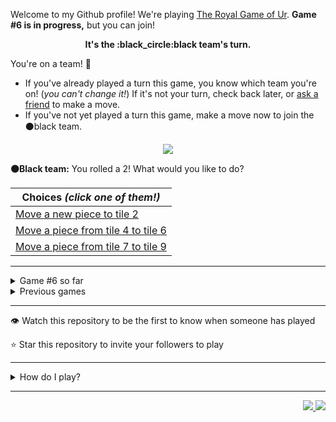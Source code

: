 Welcome to my Github profile!
We're playing
[The Royal Game of Ur](https://en.wikipedia.org/wiki/Royal_Game_of_Ur).
**Game #6 is in progress,** but you can join!

<p align="center">
  <b>It's the
  :black_circle:black
  team's turn.</b>
</p>

You're on a team! :wave:

* If you've already played a turn this game, you know which team you're on!
(_you can't change it!_)
If it's not your turn, check back later, or
[ask a
friend](https://twitter.com/share?text=I'm+playing+The+Royal+Game+of+Ur+on+a+GitHub+profile.+Take+your+turn+at+https://github.com/rossjrw/rossjrw+%23RoyalGameOfUr+%23github)
to make a move.
* If you've not yet played a turn this game, make a move now to join the
:black_circle:black
team.

<p align="center"><img src="https://raw.githubusercontent.com/rossjrw/rossjrw/play/games/current/board.1020.svg"></p>

  **:black_circle:Black team:**
  You rolled a 2!
What would you like to do?

| Choices *(click one of them!)* |
| --- |
  | [Move a new piece to tile 2    ](https://github.com/rossjrw/rossjrw/issues/new?title=ur-move-2%400-0&amp;body=Press+Submit%21+You+don%27t+need+to+edit+this+text+or+do+anything+else.%0D%0A%0D%0ABe+aware+that+your+move+can+take+a+minute+or+two+to+process.) |
  | [Move a piece from tile 4 to tile 6    ](https://github.com/rossjrw/rossjrw/issues/new?title=ur-move-2%404-0&amp;body=Press+Submit%21+You+don%27t+need+to+edit+this+text+or+do+anything+else.%0D%0A%0D%0ABe+aware+that+your+move+can+take+a+minute+or+two+to+process.) |
  | [Move a piece from tile 7 to tile 9    ](https://github.com/rossjrw/rossjrw/issues/new?title=ur-move-2%407-0&amp;body=Press+Submit%21+You+don%27t+need+to+edit+this+text+or+do+anything+else.%0D%0A%0D%0ABe+aware+that+your+move+can+take+a+minute+or+two+to+process.) |

-----

<details><summary>Game #6 so far</summary>

## Who's on each team?

<table>
    <thead>
      <tr><th colspan=2>Players in this game</th></tr>
    </thead>
    <tbody>
      <tr>
        <td align="right"><b>Black team</b> :black_circle:</td>
        <td>:white_circle: <b> White team</b></td>
      </tr>
      <tr align="center">
        <td><b><a href="https://github.com/shpatrickguo">@shpatrickguo</a></b> (27)<br><b><a href="https://github.com/antjacquemin">@antjacquemin</a></b> (18)<br><b><a href="https://github.com/Byron-Inc">@Byron-Inc</a></b> (5)<br><b><a href="https://github.com/realicraft">@realicraft</a></b> (3)<br><b><a href="https://github.com/Tr1angular">@Tr1angular</a></b> (3)<br><b><a href="https://github.com/HAUDRAUFHAUN">@HAUDRAUFHAUN</a></b> (2)<br><b><a href="https://github.com/mthsmb">@mthsmb</a></b> (2)<br><b><a href="https://github.com/Gitleptune">@Gitleptune</a></b> (1)<br><b><a href="https://github.com/marvelman3284">@marvelman3284</a></b> (1)<br><b><a href="https://github.com/Tresquel">@Tresquel</a></b> (1)<br><b><a href="https://github.com/svigstol">@svigstol</a></b> (1)<br><b><a href="https://github.com/NotAJumbleOfNumbers">@NotAJumbleOfNumbers</a></b> (1)<br><b><a href="https://github.com/BaptisteMartinet">@BaptisteMartinet</a></b> (1)<br><b><a href="https://github.com/tassiaaccioly">@tassiaaccioly</a></b> (1)<br><b><a href="https://github.com/SiderealArt">@SiderealArt</a></b> (1)<br><b><a href="https://github.com/Goldy98">@Goldy98</a></b> (1)<br><b><a href="https://github.com/Hans5958">@Hans5958</a></b> (1)<br><b><a href="https://github.com/cheraphp">@cheraphp</a></b> (1)<br><b><a href="https://github.com/AnshumanMahato">@AnshumanMahato</a></b> (1)<br><b><a href="https://github.com/kerolloz">@kerolloz</a></b> (1)</td>
        <td><b><a href="https://github.com/1ethanhansen">@1ethanhansen</a></b> (27)<br><b><a href="https://github.com/crxssed7">@crxssed7</a></b> (24)<br><b><a href="https://github.com/WeslleyNasRocha">@WeslleyNasRocha</a></b> (5)<br><b><a href="https://github.com/tb148">@tb148</a></b> (4)<br><b><a href="https://github.com/mishmanners">@mishmanners</a></b> (3)<br><b><a href="https://github.com/MatthewOliverCode">@MatthewOliverCode</a></b> (2)<br><b><a href="https://github.com/BrentonHershner">@BrentonHershner</a></b> (1)<br><b><a href="https://github.com/wesmuehlhausen">@wesmuehlhausen</a></b> (1)<br><b><a href="https://github.com/dhyeythumar">@dhyeythumar</a></b> (1)<br><b><a href="https://github.com/ming-tsai">@ming-tsai</a></b> (1)<br><b><a href="https://github.com/nclsbayona">@nclsbayona</a></b> (1)<br><b><a href="https://github.com/the-rebooted-coder">@the-rebooted-coder</a></b> (1)<br><b><a href="https://github.com/PolandBOX">@PolandBOX</a></b> (1)<br><b><a href="https://github.com/shaunakg">@shaunakg</a></b> (1)</td>
      </tr>
    </tbody>
  </table>

## What's happened so far?

| Time | Turn | Event | Issue | Board |
| :---: | :---: | :--- | :---: | :---: |
  | 10th May 2021 11:08 | **0** | :black_circle: **[@HAUDRAUFHAUN](https://github.com/HAUDRAUFHAUN)** started a new game | [#865](https://github.com/rossjrw/rossjrw/issues/865) | [link](https://raw.githubusercontent.com/rossjrw/rossjrw/af5ebe8f8045f3f392be05326d1aa1fe815b98a4/games/current/board.865.svg) |
  | 10th May 2021 11:09 | **1** | :black_circle: **[@HAUDRAUFHAUN](https://github.com/HAUDRAUFHAUN)** moved a black piece onto the board to position 1    | [#866](https://github.com/rossjrw/rossjrw/issues/866) | [link](https://raw.githubusercontent.com/rossjrw/rossjrw/9e19f01d588dffa9badf17211e5f1b441f21d4ca/games/current/board.866.svg) |
  | 10th May 2021 12:02 | **2** | :white_circle: **[@crxssed7](https://github.com/crxssed7)** moved a white piece onto the board to position 2    | [#867](https://github.com/rossjrw/rossjrw/issues/867) | [link](https://raw.githubusercontent.com/rossjrw/rossjrw/0bc41b4e5c9c5b906d3b8a215176f6cd8e20758f/games/current/board.867.svg) |
  | 10th May 2021 13:44 | **3** | :black_circle: **[@Gitleptune](https://github.com/Gitleptune)** moved a black piece from position 1 to position 2    | [#868](https://github.com/rossjrw/rossjrw/issues/868) | [link](https://raw.githubusercontent.com/rossjrw/rossjrw/1854cfb50013fb86617c5067d6ef54a5d999f693/games/current/board.868.svg) |
  | 10th May 2021 18:54 | **4** | :white_circle: **[@WeslleyNasRocha](https://github.com/WeslleyNasRocha)** moved a white piece onto the board to position 1    | [#869](https://github.com/rossjrw/rossjrw/issues/869) | [link](https://raw.githubusercontent.com/rossjrw/rossjrw/e82b7e165293737099b1b3e5337741f0c7b0e5e7/games/current/board.869.svg) |
  | 11th May 2021 21:05 | **5** | :black_circle: **[@shpatrickguo](https://github.com/shpatrickguo)** moved a black piece onto the board to position 1    | [#870](https://github.com/rossjrw/rossjrw/issues/870) | [link](https://raw.githubusercontent.com/rossjrw/rossjrw/d7478920029d077d73da3b9028e99fe570f1ab02/games/current/board.870.svg) |
  | 12th May 2021 13:58 | **6** | :white_circle: **[@WeslleyNasRocha](https://github.com/WeslleyNasRocha)** moved a white piece from position 1 to position 4  — claimed a rosette :rosette:  | [#871](https://github.com/rossjrw/rossjrw/issues/871) | [link](https://raw.githubusercontent.com/rossjrw/rossjrw/46779ec61b455ddb1e48757b52e9915a2a69d71a/games/current/board.871.svg) |
  | 12th May 2021 14:13 | **7** | :white_circle: **[@WeslleyNasRocha](https://github.com/WeslleyNasRocha)** moved a white piece from position 4 to position 7    | [#872](https://github.com/rossjrw/rossjrw/issues/872) | [link](https://raw.githubusercontent.com/rossjrw/rossjrw/f051682b95ac644ece14e3594a36119d2ac1d163/games/current/board.872.svg) |
  | 13th May 2021 03:49 | **8** | :black_circle: **[@shpatrickguo](https://github.com/shpatrickguo)** moved a black piece from position 2 to position 4  — claimed a rosette :rosette:  | [#873](https://github.com/rossjrw/rossjrw/issues/873) | [link](https://raw.githubusercontent.com/rossjrw/rossjrw/b390a69000e5d07da324802720c4e3507365a9e7/games/current/board.873.svg) |
  | 14th May 2021 18:16 | **9** | :black_circle: **[@marvelman3284](https://github.com/marvelman3284)** moved a black piece from position 4 to position 6    | [#874](https://github.com/rossjrw/rossjrw/issues/874) | [link](https://raw.githubusercontent.com/rossjrw/rossjrw/c6ffed018942898c744518cb4f04ee85028f452a/games/current/board.874.svg) |
  | 14th May 2021 20:02 | **10** | :white_circle: **[@1ethanhansen](https://github.com/1ethanhansen)** moved a white piece from position 2 to position 4  — claimed a rosette :rosette:  | [#875](https://github.com/rossjrw/rossjrw/issues/875) | [link](https://raw.githubusercontent.com/rossjrw/rossjrw/9767b263729e542a56b5eaa2e2fba1f7d4682137/games/current/board.875.svg) |
  | 14th May 2021 20:03 | **11** | :white_circle: **[@1ethanhansen](https://github.com/1ethanhansen)** moved a white piece from position 7 to position 8  — claimed a rosette :rosette:  | [#876](https://github.com/rossjrw/rossjrw/issues/876) | [link](https://raw.githubusercontent.com/rossjrw/rossjrw/301b98c606bca2accfe343f052633a97f523da10/games/current/board.876.svg) |
  | 14th May 2021 20:14 | **12** | :white_circle: **[@WeslleyNasRocha](https://github.com/WeslleyNasRocha)** moved a white piece onto the board to position 1    | [#877](https://github.com/rossjrw/rossjrw/issues/877) | [link](https://raw.githubusercontent.com/rossjrw/rossjrw/8e36c9b258efca0bcb336f4ad85c5be88549af1f/games/current/board.877.svg) |
  | 15th May 2021 05:35 | **13** | :black_circle: **[@shpatrickguo](https://github.com/shpatrickguo)** moved a black piece onto the board to position 2    | [#878](https://github.com/rossjrw/rossjrw/issues/878) | [link](https://raw.githubusercontent.com/rossjrw/rossjrw/049abadd2afc365313ba42093de5e3ade6fc349d/games/current/board.878.svg) |
  | 15th May 2021 09:30 | **14** | :white_circle: **[@tb148](https://github.com/tb148)** moved a white piece from position 4 to position 6 — captured a black piece :crossed_swords:   | [#879](https://github.com/rossjrw/rossjrw/issues/879) | [link](https://raw.githubusercontent.com/rossjrw/rossjrw/7e076ff555c5bc7c001d6f225a5c9520bdf25678/games/current/board.879.svg) |
  | 16th May 2021 15:20 | **15** | :black_circle: **[@Tresquel](https://github.com/Tresquel)** moved a black piece from position 2 to position 4  — claimed a rosette :rosette:  | [#880](https://github.com/rossjrw/rossjrw/issues/880) | [link](https://raw.githubusercontent.com/rossjrw/rossjrw/ecfa1f2850e40fa4be3b29208da7d03cfb92ed01/games/current/board.880.svg) |
  | 16th May 2021 23:41 | **16** | :black_circle: **[@shpatrickguo](https://github.com/shpatrickguo)** moved a black piece onto the board to position 3    | [#881](https://github.com/rossjrw/rossjrw/issues/881) | [link](https://raw.githubusercontent.com/rossjrw/rossjrw/51294e20282c8d208dc06deee97dae20f48e0b72/games/current/board.881.svg) |
  | 17th May 2021 10:00 | **17** | :white_circle: **[@crxssed7](https://github.com/crxssed7)** moved a white piece from position 8 to position 10    | [#882](https://github.com/rossjrw/rossjrw/issues/882) | [link](https://raw.githubusercontent.com/rossjrw/rossjrw/b19e2f2dc1862322e7a5574286a6224b5eebd9ad/games/current/board.882.svg) |
  | 17th May 2021 22:29 | **18** | :black_circle: **[@shpatrickguo](https://github.com/shpatrickguo)** moved a black piece from position 3 to position 6 — captured a white piece :crossed_swords:   | [#883](https://github.com/rossjrw/rossjrw/issues/883) | [link](https://raw.githubusercontent.com/rossjrw/rossjrw/37095e10106e018c668eb48a28c59d02b9410e7c/games/current/board.883.svg) |
  | 18th May 2021 08:52 | **19** | :white_circle: **[@crxssed7](https://github.com/crxssed7)** moved a white piece from position 10 to position 12    | [#884](https://github.com/rossjrw/rossjrw/issues/884) | [link](https://raw.githubusercontent.com/rossjrw/rossjrw/e07e23f84cc87836480e04abe1122cb9823c761e/games/current/board.884.svg) |
  | 18th May 2021 13:45 | **20** | :black_circle: **[@svigstol](https://github.com/svigstol)** moved a black piece onto the board to position 3    | [#885](https://github.com/rossjrw/rossjrw/issues/885) | [link](https://raw.githubusercontent.com/rossjrw/rossjrw/dbd9f2a777e39b28f00931d9180966e7f6a80e11/games/current/board.885.svg) |
  | 18th May 2021 14:21 | **21** | :white_circle: **[@WeslleyNasRocha](https://github.com/WeslleyNasRocha)** moved a white piece from position 12 to position 13    | [#886](https://github.com/rossjrw/rossjrw/issues/886) |  |
  | 18th May 2021 17:45 | **22** | :black_circle: **[@shpatrickguo](https://github.com/shpatrickguo)** moved a black piece from position 6 to position 7    | [#887](https://github.com/rossjrw/rossjrw/issues/887) | [link](https://raw.githubusercontent.com/rossjrw/rossjrw/8ff8b726631c112e0065732d18755dd2b4b9805a/games/current/board.887.svg) |
  | 18th May 2021 17:45 | **23** | :white_circle:  The white team rolled a 0 and their turn was automatically passed | [#887](https://github.com/rossjrw/rossjrw/issues/887) | [link](https://raw.githubusercontent.com/rossjrw/rossjrw/96ea7efba749bad0e437dbc0d3eb2e29108d9d14/games/current/board.887.svg) |
  | 20th May 2021 23:24 | **24** | :black_circle: **[@shpatrickguo](https://github.com/shpatrickguo)** moved a black piece from position 7 to position 9    | [#888](https://github.com/rossjrw/rossjrw/issues/888) | [link](https://raw.githubusercontent.com/rossjrw/rossjrw/3d5493c3b08d7eaceb53785d5ef67283c6e138bc/games/current/board.888.svg) |
  | 24th May 2021 14:48 | **25** | :white_circle: **[@crxssed7](https://github.com/crxssed7)** ascended a white piece from position 13 :rocket:    | [#889](https://github.com/rossjrw/rossjrw/issues/889) | [link](https://raw.githubusercontent.com/rossjrw/rossjrw/af52cb4610edaefd3b5d2354847306cd887e1ef5/games/current/board.889.svg) |
  | 24th May 2021 17:54 | **26** | :black_circle: **[@shpatrickguo](https://github.com/shpatrickguo)** moved a black piece from position 9 to position 10    | [#890](https://github.com/rossjrw/rossjrw/issues/890) | [link](https://raw.githubusercontent.com/rossjrw/rossjrw/7522652d9251c07b89ea8dcda31d3c3f4a22db0d/games/current/board.890.svg) |
  | 25th May 2021 09:47 | **27** | :white_circle: **[@crxssed7](https://github.com/crxssed7)** moved a white piece from position 1 to position 4  — claimed a rosette :rosette:  | [#891](https://github.com/rossjrw/rossjrw/issues/891) |  |
  | 26th May 2021 07:39 | **28** | :white_circle: **[@mishmanners](https://github.com/mishmanners)** moved a white piece from position 4 to position 6    | [#892](https://github.com/rossjrw/rossjrw/issues/892) | [link](https://raw.githubusercontent.com/rossjrw/rossjrw/8ad2b95965e7b7999317bd91e82f6a501fee6f9f/games/current/board.892.svg) |
  | 26th May 2021 07:39 | **29** | :black_circle:  The black team rolled a 0 and their turn was automatically passed | [#892](https://github.com/rossjrw/rossjrw/issues/892) | [link](https://raw.githubusercontent.com/rossjrw/rossjrw/c566f63d31f6a989192ba77890f2f69b6d3a29a3/games/current/board.892.svg) |
  | 26th May 2021 08:21 | **30** | :white_circle: **[@crxssed7](https://github.com/crxssed7)** moved a white piece from position 6 to position 8  — claimed a rosette :rosette:  | [#893](https://github.com/rossjrw/rossjrw/issues/893) | [link](https://raw.githubusercontent.com/rossjrw/rossjrw/1b8ccd8bdd259c9a613332adf416c57fc8f0cc5e/games/current/board.893.svg) |
  | 26th May 2021 18:28 | **31** | :white_circle: **[@crxssed7](https://github.com/crxssed7)** moved a white piece from position 8 to position 10 — captured a black piece :crossed_swords:   | [#894](https://github.com/rossjrw/rossjrw/issues/894) | [link](https://raw.githubusercontent.com/rossjrw/rossjrw/7e59fd8ecd2eafad087a079cb639240e8db071e7/games/current/board.894.svg) |
  | 27th May 2021 17:56 | **32** | :black_circle: **[@shpatrickguo](https://github.com/shpatrickguo)** moved a black piece from position 4 to position 7    | [#895](https://github.com/rossjrw/rossjrw/issues/895) |  |
  | 28th May 2021 09:11 | **33** | :white_circle: **[@crxssed7](https://github.com/crxssed7)** moved a white piece from position 10 to position 11    | [#896](https://github.com/rossjrw/rossjrw/issues/896) | [link](https://raw.githubusercontent.com/rossjrw/rossjrw/72a7ae176b30d6043ed63a5eec62549e37ff88b2/games/current/board.896.svg) |
  | 28th May 2021 09:11 | **34** | :black_circle:  The black team rolled a 0 and their turn was automatically passed | [#896](https://github.com/rossjrw/rossjrw/issues/896) |  |
  | 29th May 2021 02:48 | **35** | :white_circle: **[@tb148](https://github.com/tb148)** moved a white piece from position 11 to position 14  — claimed a rosette :rosette:  | [#897](https://github.com/rossjrw/rossjrw/issues/897) | [link](https://raw.githubusercontent.com/rossjrw/rossjrw/a2c4e325b4b643483f852c77864ee12cb8634e6c/games/current/board.897.svg) |
  | 29th May 2021 02:48 | **36** | :white_circle:  The white team rolled a 0 and their turn was automatically passed | [#897](https://github.com/rossjrw/rossjrw/issues/897) | [link](https://raw.githubusercontent.com/rossjrw/rossjrw/2847c177e06b463570333c48c149ab3ed5219040/games/current/board.897.svg) |
  | 29th May 2021 05:01 | **37** | :black_circle: **[@shpatrickguo](https://github.com/shpatrickguo)** moved a black piece from position 7 to position 9    | [#898](https://github.com/rossjrw/rossjrw/issues/898) | [link](https://raw.githubusercontent.com/rossjrw/rossjrw/5143b5233784bb6f66718576a0543dba1d9a5140/games/current/board.898.svg) |
  | 29th May 2021 11:13 | **38** | :white_circle: **[@tb148](https://github.com/tb148)** moved a white piece onto the board to position 2    | [#899](https://github.com/rossjrw/rossjrw/issues/899) | [link](https://raw.githubusercontent.com/rossjrw/rossjrw/9fdbcdbba4ed5804d43dd699cd638c29fa8825ed/games/current/board.899.svg) |
  | 29th May 2021 16:07 | **39** | :black_circle: **[@NotAJumbleOfNumbers](https://github.com/NotAJumbleOfNumbers)** moved a black piece from position 9 to position 12    | [#900](https://github.com/rossjrw/rossjrw/issues/900) | [link](https://raw.githubusercontent.com/rossjrw/rossjrw/e2ffc2d603b600dfcd82ddbd101a654e248d3c6e/games/current/board.900.svg) |
  | 29th May 2021 17:06 | **40** | :white_circle: **[@BrentonHershner](https://github.com/BrentonHershner)** moved a white piece onto the board to position 3    | [#901](https://github.com/rossjrw/rossjrw/issues/901) | [link](https://raw.githubusercontent.com/rossjrw/rossjrw/cdf64d1c35002bdcd95bed5b4a000ac3d7aa1975/games/current/board.901.svg) |
  | 29th May 2021 18:02 | **41** | :black_circle: **[@realicraft](https://github.com/realicraft)** moved a black piece onto the board to position 4  — claimed a rosette :rosette:  | [#902](https://github.com/rossjrw/rossjrw/issues/902) | [link](https://raw.githubusercontent.com/rossjrw/rossjrw/11ac5c15313acbcb2fdeb06291276215c74481c6/games/current/board.902.svg) |
  | 29th May 2021 18:06 | **42** | :black_circle: **[@realicraft](https://github.com/realicraft)** moved a black piece from position 12 to position 14  — claimed a rosette :rosette:  | [#903](https://github.com/rossjrw/rossjrw/issues/903) | [link](https://raw.githubusercontent.com/rossjrw/rossjrw/fd0bd2ddaf4211f39a1998264033fd98ae5d629b/games/current/board.903.svg) |
  | 29th May 2021 18:07 | **43** | :black_circle: **[@realicraft](https://github.com/realicraft)** moved a black piece onto the board to position 2    | [#904](https://github.com/rossjrw/rossjrw/issues/904) |  |
  | 30th May 2021 13:09 | **44** | :white_circle: **[@tb148](https://github.com/tb148)** moved a white piece onto the board to position 4  — claimed a rosette :rosette:  | [#905](https://github.com/rossjrw/rossjrw/issues/905) | [link](https://raw.githubusercontent.com/rossjrw/rossjrw/55f6a3a6fc2e18ec674fbf51dda6859e83f4dc09/games/current/board.905.svg) |
  | 30th May 2021 13:09 | **45** | :white_circle:  The white team rolled a 0 and their turn was automatically passed | [#905](https://github.com/rossjrw/rossjrw/issues/905) | [link](https://raw.githubusercontent.com/rossjrw/rossjrw/e20e2cf541eb075fffb4f4dc8d28e4a4243dd000/games/current/board.905.svg) |
  | 30th May 2021 20:21 | **46** | :black_circle: **[@shpatrickguo](https://github.com/shpatrickguo)** moved a black piece from position 3 to position 5    | [#906](https://github.com/rossjrw/rossjrw/issues/906) | [link](https://raw.githubusercontent.com/rossjrw/rossjrw/2db7260e6c39d0a9923a1b9919ee7e43a506cfd7/games/current/board.906.svg) |
  | 1st Jun 2021 01:10 | **47** | :white_circle: **[@wesmuehlhausen](https://github.com/wesmuehlhausen)** moved a white piece from position 2 to position 5 — captured a black piece :crossed_swords:   | [#907](https://github.com/rossjrw/rossjrw/issues/907) |  |
  | 1st Jun 2021 17:47 | **48** | :black_circle: **[@shpatrickguo](https://github.com/shpatrickguo)** moved a black piece from position 2 to position 5 — captured a white piece :crossed_swords:   | [#908](https://github.com/rossjrw/rossjrw/issues/908) | [link](https://raw.githubusercontent.com/rossjrw/rossjrw/bb64e579013b19efb82cba77d26cbec36ce5ca7d/games/current/board.908.svg) |
  | 1st Jun 2021 17:47 | **49** | :white_circle:  The white team rolled a 0 and their turn was automatically passed | [#908](https://github.com/rossjrw/rossjrw/issues/908) | [link](https://raw.githubusercontent.com/rossjrw/rossjrw/806235c39dd1ea4e01560819e7f9b15d5285213c/games/current/board.908.svg) |
  | 2nd Jun 2021 14:49 | **50** | :black_circle: **[@BaptisteMartinet](https://github.com/BaptisteMartinet)** moved a black piece from position 5 to position 7    | [#909](https://github.com/rossjrw/rossjrw/issues/909) | [link](https://raw.githubusercontent.com/rossjrw/rossjrw/6a038db14d617b7246e1d8a20a5a3a4572335a0d/games/current/board.909.svg) |
  | 2nd Jun 2021 15:11 | **51** | :white_circle: **[@crxssed7](https://github.com/crxssed7)** moved a white piece from position 4 to position 7 — captured a black piece :crossed_swords:   | [#910](https://github.com/rossjrw/rossjrw/issues/910) | [link](https://raw.githubusercontent.com/rossjrw/rossjrw/15d810dd046d20a74a7089d9227e37485a75eed7/games/current/board.910.svg) |
  | 3rd Jun 2021 02:11 | **52** | :black_circle: **[@shpatrickguo](https://github.com/shpatrickguo)** moved a black piece from position 4 to position 5    | [#911](https://github.com/rossjrw/rossjrw/issues/911) | [link](https://raw.githubusercontent.com/rossjrw/rossjrw/f72c4f9c8f7187924d70191557c8ac374b9bea98/games/current/board.911.svg) |
  | 3rd Jun 2021 04:32 | **53** | :white_circle: **[@mishmanners](https://github.com/mishmanners)** moved a white piece from position 3 to position 5 — captured a black piece :crossed_swords:   | [#912](https://github.com/rossjrw/rossjrw/issues/912) | [link](https://raw.githubusercontent.com/rossjrw/rossjrw/de35755d72391bb07898790b49a1aed543ee11ed/games/current/board.912.svg) |
  | 3rd Jun 2021 05:07 | **54** | :black_circle: **[@tassiaaccioly](https://github.com/tassiaaccioly)** ascended a black piece from position 14 :rocket:    | [#913](https://github.com/rossjrw/rossjrw/issues/913) |  |
  | 4th Jun 2021 05:49 | **55** | :white_circle: **[@mishmanners](https://github.com/mishmanners)** moved a white piece from position 5 to position 8  — claimed a rosette :rosette:  | [#915](https://github.com/rossjrw/rossjrw/issues/915) | [link](https://raw.githubusercontent.com/rossjrw/rossjrw/31a03552b1a15a0d6ed855447b075185bf5f86a3/games/current/board.915.svg) |
  | 4th Jun 2021 05:49 | **56** | :white_circle:  The white team rolled a 0 and their turn was automatically passed | [#915](https://github.com/rossjrw/rossjrw/issues/915) | [link](https://raw.githubusercontent.com/rossjrw/rossjrw/8a6dfd9c078864ee764c5745073944764383869a/games/current/board.915.svg) |
  | 5th Jun 2021 17:30 | **57** | :black_circle: **[@shpatrickguo](https://github.com/shpatrickguo)** moved a black piece onto the board to position 2    | [#917](https://github.com/rossjrw/rossjrw/issues/917) | [link](https://raw.githubusercontent.com/rossjrw/rossjrw/0901e66b64c25fa65eb0903a487da9ddce875ecd/games/current/board.917.svg) |
  | 6th Jun 2021 07:19 | **58** | :white_circle: **[@dhyeythumar](https://github.com/dhyeythumar)** moved a white piece from position 7 to position 10    | [#918](https://github.com/rossjrw/rossjrw/issues/918) | [link](https://raw.githubusercontent.com/rossjrw/rossjrw/117f0bc1fcd6d0215d3a6440f2b4809f0d166827/games/current/board.918.svg) |
  | 6th Jun 2021 16:32 | **59** | :black_circle: **[@shpatrickguo](https://github.com/shpatrickguo)** moved a black piece from position 1 to position 4  — claimed a rosette :rosette:  | [#919](https://github.com/rossjrw/rossjrw/issues/919) | [link](https://raw.githubusercontent.com/rossjrw/rossjrw/0a8e73b330b21d7773ddb6dc9424b19bfb7d9144/games/current/board.919.svg) |
  | 7th Jun 2021 06:01 | **60** | :black_circle: **[@shpatrickguo](https://github.com/shpatrickguo)** moved a black piece from position 4 to position 5    | [#920](https://github.com/rossjrw/rossjrw/issues/920) | [link](https://raw.githubusercontent.com/rossjrw/rossjrw/3fc4df35881af67abb73396e8deeb439cca6c7ca/games/current/board.920.svg) |
  | 7th Jun 2021 08:21 | **61** | :white_circle: **[@crxssed7](https://github.com/crxssed7)** ascended a white piece from position 14 :rocket:    | [#921](https://github.com/rossjrw/rossjrw/issues/921) |  |
  | 8th Jun 2021 05:13 | **62** | :black_circle: **[@shpatrickguo](https://github.com/shpatrickguo)** moved a black piece from position 5 to position 6    | [#922](https://github.com/rossjrw/rossjrw/issues/922) | [link](https://raw.githubusercontent.com/rossjrw/rossjrw/2f1c0617d8c9d943795b5f836ede68bbfbb6496f/games/current/board.922.svg) |
  | 8th Jun 2021 05:13 | **63** | :white_circle:  The white team rolled a 0 and their turn was automatically passed | [#922](https://github.com/rossjrw/rossjrw/issues/922) | [link](https://raw.githubusercontent.com/rossjrw/rossjrw/f2a72def2b7ad16180add29f8c707daa419f017f/games/current/board.922.svg) |
  | 8th Jun 2021 16:43 | **64** | :black_circle: **[@shpatrickguo](https://github.com/shpatrickguo)** moved a black piece from position 6 to position 7    | [#923](https://github.com/rossjrw/rossjrw/issues/923) | [link](https://raw.githubusercontent.com/rossjrw/rossjrw/5abac47529f6c904f8c4313630e59575cb0cd6c2/games/current/board.923.svg) |
  | 8th Jun 2021 20:54 | **65** | :white_circle: **[@1ethanhansen](https://github.com/1ethanhansen)** moved a white piece from position 10 to position 13    | [#924](https://github.com/rossjrw/rossjrw/issues/924) | [link](https://raw.githubusercontent.com/rossjrw/rossjrw/19d54b27da967156156ffcce1da2089f7d051866/games/current/board.924.svg) |
  | 11th Jun 2021 03:50 | **66** | :black_circle: **[@Byron-Inc](https://github.com/Byron-Inc)** moved a black piece from position 2 to position 4  — claimed a rosette :rosette:  | [#925](https://github.com/rossjrw/rossjrw/issues/925) | [link](https://raw.githubusercontent.com/rossjrw/rossjrw/44ce87acbdfaeaae43c6d338772235ebbb93445c/games/current/board.925.svg) |
  | 11th Jun 2021 17:12 | **67** | :black_circle: **[@shpatrickguo](https://github.com/shpatrickguo)** moved a black piece onto the board to position 2    | [#926](https://github.com/rossjrw/rossjrw/issues/926) | [link](https://raw.githubusercontent.com/rossjrw/rossjrw/19cc318509b22774a5065aaf735ad4a94e4e4512/games/current/board.926.svg) |
  | 13th Jun 2021 13:21 | **68** | :white_circle: **[@ming-tsai](https://github.com/ming-tsai)** moved a white piece onto the board to position 3    | [#927](https://github.com/rossjrw/rossjrw/issues/927) | [link](https://raw.githubusercontent.com/rossjrw/rossjrw/c3e39287ebd5017b13891410591f1148a83942f2/games/current/board.927.svg) |
  | 13th Jun 2021 14:24 | **69** | :black_circle: **[@SiderealArt](https://github.com/SiderealArt)** moved a black piece from position 7 to position 9    | [#929](https://github.com/rossjrw/rossjrw/issues/929) | [link](https://raw.githubusercontent.com/rossjrw/rossjrw/14913b0750b63516996318122d1870eda0d51ec3/games/current/board.929.svg) |
  | 14th Jun 2021 08:11 | **70** | :white_circle: **[@crxssed7](https://github.com/crxssed7)** ascended a white piece from position 13 :rocket:    | [#930](https://github.com/rossjrw/rossjrw/issues/930) | [link](https://raw.githubusercontent.com/rossjrw/rossjrw/898a2c5ff279d4de905ffc41c9aed009f8ea71db/games/current/board.930.svg) |
  | 15th Jun 2021 00:42 | **71** | :black_circle: **[@Byron-Inc](https://github.com/Byron-Inc)** moved a black piece from position 9 to position 11    | [#931](https://github.com/rossjrw/rossjrw/issues/931) | [link](https://raw.githubusercontent.com/rossjrw/rossjrw/91def4d82e64f2a0db4f1ef3cbe93e0830267de2/games/current/board.931.svg) |
  | 15th Jun 2021 07:43 | **72** | :white_circle: **[@crxssed7](https://github.com/crxssed7)** moved a white piece from position 8 to position 10    | [#932](https://github.com/rossjrw/rossjrw/issues/932) | [link](https://raw.githubusercontent.com/rossjrw/rossjrw/46158ac110a45964432192440369a5f2b0ceb0a7/games/current/board.932.svg) |
  | 16th Jun 2021 05:17 | **73** | :black_circle: **[@shpatrickguo](https://github.com/shpatrickguo)** moved a black piece from position 11 to position 12    | [#933](https://github.com/rossjrw/rossjrw/issues/933) | [link](https://raw.githubusercontent.com/rossjrw/rossjrw/b7d5fef87ee477b46caaa27e78405066e904679c/games/current/board.933.svg) |
  | 16th Jun 2021 08:16 | **74** | :white_circle: **[@crxssed7](https://github.com/crxssed7)** moved a white piece from position 10 to position 12 — captured a black piece :crossed_swords:   | [#934](https://github.com/rossjrw/rossjrw/issues/934) | [link](https://raw.githubusercontent.com/rossjrw/rossjrw/125bf81bcded7a839b198880317135e92e2d9cd0/games/current/board.934.svg) |
  | 16th Jun 2021 10:52 | **75** | :black_circle: **[@Goldy98](https://github.com/Goldy98)** moved a black piece from position 4 to position 6    | [#935](https://github.com/rossjrw/rossjrw/issues/935) | [link](https://raw.githubusercontent.com/rossjrw/rossjrw/a39c068c7f00c12a8c36023a0ae296001f99ddb6/games/current/board.935.svg) |
  | 16th Jun 2021 11:00 | **76** | :white_circle: **[@crxssed7](https://github.com/crxssed7)** moved a white piece from position 3 to position 4  — claimed a rosette :rosette:  | [#936](https://github.com/rossjrw/rossjrw/issues/936) | [link](https://raw.githubusercontent.com/rossjrw/rossjrw/01a47ea7bb287fb5bfda5112fbca40014e036dcf/games/current/board.936.svg) |
  | 16th Jun 2021 11:01 | **77** | :white_circle: **[@crxssed7](https://github.com/crxssed7)** ascended a white piece from position 12 :rocket:    | [#937](https://github.com/rossjrw/rossjrw/issues/937) | [link](https://raw.githubusercontent.com/rossjrw/rossjrw/7240adb9b90e673a34a6d502558dbb198fe3c620/games/current/board.937.svg) |
  | 16th Jun 2021 16:12 | **78** | :black_circle: **[@shpatrickguo](https://github.com/shpatrickguo)** moved a black piece from position 6 to position 8  — claimed a rosette :rosette:  | [#938](https://github.com/rossjrw/rossjrw/issues/938) | [link](https://raw.githubusercontent.com/rossjrw/rossjrw/8b76bc9da867bd34e84b7bf6e85970a6bad9e6ba/games/current/board.938.svg) |
  | 17th Jun 2021 06:13 | **79** | :black_circle: **[@shpatrickguo](https://github.com/shpatrickguo)** moved a black piece from position 8 to position 11    | [#939](https://github.com/rossjrw/rossjrw/issues/939) | [link](https://raw.githubusercontent.com/rossjrw/rossjrw/c76eaa67b9b898c9bc04a7edcf330093eebdcedd/games/current/board.939.svg) |
  | 17th Jun 2021 07:49 | **80** | :white_circle: **[@crxssed7](https://github.com/crxssed7)** moved a white piece onto the board to position 1    | [#940](https://github.com/rossjrw/rossjrw/issues/940) | [link](https://raw.githubusercontent.com/rossjrw/rossjrw/97eed961b6ab9aa7a7d76e2686bc7d8adc04ffe7/games/current/board.940.svg) |
  | 17th Jun 2021 13:04 | **81** | :black_circle: **[@Byron-Inc](https://github.com/Byron-Inc)** moved a black piece from position 2 to position 4  — claimed a rosette :rosette:  | [#941](https://github.com/rossjrw/rossjrw/issues/941) | [link](https://raw.githubusercontent.com/rossjrw/rossjrw/27557803eda5dfceaed767cbee6a309395c90441/games/current/board.941.svg) |
  | 19th Jun 2021 06:53 | **82** | :black_circle: **[@shpatrickguo](https://github.com/shpatrickguo)** moved a black piece from position 11 to position 13    | [#942](https://github.com/rossjrw/rossjrw/issues/942) | [link](https://raw.githubusercontent.com/rossjrw/rossjrw/32b5d8f1d430a170fdd1f6b2fffbf5ce5163c075/games/current/board.942.svg) |
  | 19th Jun 2021 13:59 | **83** | :white_circle: **[@crxssed7](https://github.com/crxssed7)** moved a white piece from position 1 to position 3    | [#943](https://github.com/rossjrw/rossjrw/issues/943) | [link](https://raw.githubusercontent.com/rossjrw/rossjrw/678ebeed4b5f1ad2521d08bd6aba0e5bbc94f873/games/current/board.943.svg) |
  | 19th Jun 2021 14:02 | **84** | :black_circle: **[@Tr1angular](https://github.com/Tr1angular)** moved a black piece from position 4 to position 6    | [#944](https://github.com/rossjrw/rossjrw/issues/944) | [link](https://raw.githubusercontent.com/rossjrw/rossjrw/f61689037856e383dcdaa1e3798441a3e4069374/games/current/board.944.svg) |
  | 19th Jun 2021 23:59 | **85** | :white_circle: **[@1ethanhansen](https://github.com/1ethanhansen)** moved a white piece from position 4 to position 6 — captured a black piece :crossed_swords:   | [#945](https://github.com/rossjrw/rossjrw/issues/945) | [link](https://raw.githubusercontent.com/rossjrw/rossjrw/3a2e1311113405d3e33ba22fb4b0682851564cca/games/current/board.945.svg) |
  | 20th Jun 2021 07:25 | **86** | :black_circle: **[@Hans5958](https://github.com/Hans5958)** ascended a black piece from position 13 :rocket:    | [#946](https://github.com/rossjrw/rossjrw/issues/946) | [link](https://raw.githubusercontent.com/rossjrw/rossjrw/f363b3e319c2abb577aeda697b4fb5f231766219/games/current/board.946.svg) |
  | 20th Jun 2021 21:47 | **87** | :white_circle: **[@nclsbayona](https://github.com/nclsbayona)** moved a white piece from position 6 to position 8  — claimed a rosette :rosette:  | [#947](https://github.com/rossjrw/rossjrw/issues/947) | [link](https://raw.githubusercontent.com/rossjrw/rossjrw/f553bbccb9f43f821056adb72f7e50abf20e773b/games/current/board.947.svg) |
  | 21st Jun 2021 10:14 | **88** | :white_circle: **[@crxssed7](https://github.com/crxssed7)** moved a white piece from position 3 to position 4  — claimed a rosette :rosette:  | [#948](https://github.com/rossjrw/rossjrw/issues/948) | [link](https://raw.githubusercontent.com/rossjrw/rossjrw/3172dc9657e432cc937233557a4ba60c7ab090c0/games/current/board.948.svg) |
  | 21st Jun 2021 10:15 | **89** | :white_circle: **[@crxssed7](https://github.com/crxssed7)** moved a white piece from position 8 to position 9    | [#949](https://github.com/rossjrw/rossjrw/issues/949) | [link](https://raw.githubusercontent.com/rossjrw/rossjrw/1859cbc9098d889f3313b63762a36a20950c18ec/games/current/board.949.svg) |
  | 22nd Jun 2021 00:47 | **90** | :black_circle: **[@Tr1angular](https://github.com/Tr1angular)** moved a black piece onto the board to position 3    | [#950](https://github.com/rossjrw/rossjrw/issues/950) | [link](https://raw.githubusercontent.com/rossjrw/rossjrw/863f08ec302696369107137f036c20d51425ac43/games/current/board.950.svg) |
  | 22nd Jun 2021 09:05 | **91** | :white_circle: **[@crxssed7](https://github.com/crxssed7)** moved a white piece from position 9 to position 11    | [#952](https://github.com/rossjrw/rossjrw/issues/952) | [link](https://raw.githubusercontent.com/rossjrw/rossjrw/4ac319dc83eb7d0ba444e622daf5d40d992198c3/games/current/board.952.svg) |
  | 23rd Jun 2021 16:01 | **92** | :black_circle: **[@cheraphp](https://github.com/cheraphp)** moved a black piece from position 3 to position 6    | [#953](https://github.com/rossjrw/rossjrw/issues/953) | [link](https://raw.githubusercontent.com/rossjrw/rossjrw/557698145bd58ed721de29007bb7738a2c5663c6/games/current/board.953.svg) |
  | 23rd Jun 2021 16:02 | **93** | :white_circle: **[@1ethanhansen](https://github.com/1ethanhansen)** moved a white piece from position 11 to position 14  — claimed a rosette :rosette:  | [#954](https://github.com/rossjrw/rossjrw/issues/954) |  |
  | 23rd Jun 2021 16:03 | **94** | :white_circle: **[@1ethanhansen](https://github.com/1ethanhansen)** moved a white piece from position 4 to position 6 — captured a black piece :crossed_swords:   | [#955](https://github.com/rossjrw/rossjrw/issues/955) | [link](https://raw.githubusercontent.com/rossjrw/rossjrw/34526f7cfb1f3ef7a3939cf4d8acfc417a8ab061/games/current/board.955.svg) |
  | 23rd Jun 2021 16:03 | **95** | :black_circle:  The black team rolled a 0 and their turn was automatically passed | [#955](https://github.com/rossjrw/rossjrw/issues/955) | [link](https://raw.githubusercontent.com/rossjrw/rossjrw/81beef70826be40b2a347500770d42931d05b570/games/current/board.955.svg) |
  | 23rd Jun 2021 16:05 | **96** | :white_circle: **[@1ethanhansen](https://github.com/1ethanhansen)** moved a white piece onto the board to position 1    | [#956](https://github.com/rossjrw/rossjrw/issues/956) |  |
  | 27th Jun 2021 02:59 | **97** | :black_circle: **[@shpatrickguo](https://github.com/shpatrickguo)** moved a black piece onto the board to position 1    | [#957](https://github.com/rossjrw/rossjrw/issues/957) | [link](https://raw.githubusercontent.com/rossjrw/rossjrw/82039f5a54f6b557e9dc8983985cbcb1c587968f/games/current/board.957.svg) |
  | 27th Jun 2021 02:59 | **98** | :white_circle:  The white team rolled a 0 and their turn was automatically passed | [#957](https://github.com/rossjrw/rossjrw/issues/957) | [link](https://raw.githubusercontent.com/rossjrw/rossjrw/05444fa74e95afa15bffd051676301fbf93bb466/games/current/board.957.svg) |
  | 27th Jun 2021 15:13 | **99** | :black_circle: **[@antjacquemin](https://github.com/antjacquemin)** moved a black piece onto the board to position 2    | [#958](https://github.com/rossjrw/rossjrw/issues/958) | [link](https://raw.githubusercontent.com/rossjrw/rossjrw/c63690146752ca3caed5988b6e3a059e989dd18b/games/current/board.958.svg) |
  | 28th Jun 2021 08:09 | **100** | :white_circle: **[@crxssed7](https://github.com/crxssed7)** moved a white piece from position 1 to position 4  — claimed a rosette :rosette:  | [#960](https://github.com/rossjrw/rossjrw/issues/960) | [link](https://raw.githubusercontent.com/rossjrw/rossjrw/6c2f459d9047fea134a7403f852089ed0ab7dc9a/games/current/board.960.svg) |
  | 28th Jun 2021 08:09 | **101** | :white_circle: **[@crxssed7](https://github.com/crxssed7)** ascended a white piece from position 14 :rocket:    | [#961](https://github.com/rossjrw/rossjrw/issues/961) |  |
  | 28th Jun 2021 19:20 | **102** | :black_circle: **[@shpatrickguo](https://github.com/shpatrickguo)** moved a black piece from position 2 to position 6 — captured a white piece :crossed_swords:   | [#962](https://github.com/rossjrw/rossjrw/issues/962) | [link](https://raw.githubusercontent.com/rossjrw/rossjrw/0115226083c14a063fcb863dc8bc8056fd800b01/games/current/board.962.svg) |
  | 28th Jun 2021 19:20 | **103** | :white_circle:  The white team rolled a 0 and their turn was automatically passed | [#962](https://github.com/rossjrw/rossjrw/issues/962) | [link](https://raw.githubusercontent.com/rossjrw/rossjrw/903e6364d9fd21cbf00ddee6335094a8e9445f7e/games/current/board.962.svg) |
  | 28th Jun 2021 19:41 | **104** | :black_circle: **[@Tr1angular](https://github.com/Tr1angular)** moved a black piece from position 6 to position 7    | [#963](https://github.com/rossjrw/rossjrw/issues/963) | [link](https://raw.githubusercontent.com/rossjrw/rossjrw/36edb07138a674a9e4510294125f99693a19b5b4/games/current/board.963.svg) |
  | 29th Jun 2021 00:05 | **105** | :white_circle: **[@1ethanhansen](https://github.com/1ethanhansen)** moved a white piece from position 4 to position 6    | [#964](https://github.com/rossjrw/rossjrw/issues/964) | [link](https://raw.githubusercontent.com/rossjrw/rossjrw/1b4465c6b998d52149386c5e9f6abb9d54cd7cc6/games/current/board.964.svg) |
  | 29th Jun 2021 01:15 | **106** | :black_circle: **[@antjacquemin](https://github.com/antjacquemin)** moved a black piece from position 7 to position 8  — claimed a rosette :rosette:  | [#965](https://github.com/rossjrw/rossjrw/issues/965) | [link](https://raw.githubusercontent.com/rossjrw/rossjrw/0fabe0280ac41f4f9487288b8499afd553a470f3/games/current/board.965.svg) |
  | 29th Jun 2021 08:36 | **107** | :black_circle: **[@Byron-Inc](https://github.com/Byron-Inc)** moved a black piece from position 1 to position 2    | [#966](https://github.com/rossjrw/rossjrw/issues/966) | [link](https://raw.githubusercontent.com/rossjrw/rossjrw/c9d530f1ebfc17bf8cc4e1fc5fbfa5b1f631765f/games/current/board.966.svg) |
  | 29th Jun 2021 09:47 | **108** | :white_circle: **[@crxssed7](https://github.com/crxssed7)** moved a white piece from position 6 to position 7    | [#967](https://github.com/rossjrw/rossjrw/issues/967) | [link](https://raw.githubusercontent.com/rossjrw/rossjrw/3b621e76bd6e0191d18144fdd66f7ab9342a2be0/games/current/board.967.svg) |
  | 29th Jun 2021 10:25 | **109** | :black_circle: **[@antjacquemin](https://github.com/antjacquemin)** moved a black piece from position 2 to position 4  — claimed a rosette :rosette:  | [#968](https://github.com/rossjrw/rossjrw/issues/968) | [link](https://raw.githubusercontent.com/rossjrw/rossjrw/e67e3d6bc1df7f14d758c8cafc2983995fa4a22c/games/current/board.968.svg) |
  | 29th Jun 2021 10:27 | **110** | :black_circle: **[@antjacquemin](https://github.com/antjacquemin)** moved a black piece from position 4 to position 5    | [#969](https://github.com/rossjrw/rossjrw/issues/969) | [link](https://raw.githubusercontent.com/rossjrw/rossjrw/fe75dca387a2c2a2d148e0a36ce3683aa04715fc/games/current/board.969.svg) |
  | 29th Jun 2021 10:36 | **111** | :white_circle: **[@crxssed7](https://github.com/crxssed7)** moved a white piece from position 7 to position 9    | [#970](https://github.com/rossjrw/rossjrw/issues/970) | [link](https://raw.githubusercontent.com/rossjrw/rossjrw/53d912d4bd3cebeb3b92518613d375057ca74b1e/games/current/board.970.svg) |
  | 29th Jun 2021 18:48 | **112** | :black_circle: **[@antjacquemin](https://github.com/antjacquemin)** moved a black piece onto the board to position 3    | [#971](https://github.com/rossjrw/rossjrw/issues/971) | [link](https://raw.githubusercontent.com/rossjrw/rossjrw/9fd4f89683fbcc8e34c26f72392726e57ad6a1e6/games/current/board.971.svg) |
  | 29th Jun 2021 18:49 | **113** | :white_circle: **[@1ethanhansen](https://github.com/1ethanhansen)** moved a white piece onto the board to position 1    | [#972](https://github.com/rossjrw/rossjrw/issues/972) |  |
  | 29th Jun 2021 19:26 | **114** | :black_circle: **[@shpatrickguo](https://github.com/shpatrickguo)** moved a black piece from position 8 to position 9 — captured a white piece :crossed_swords:   | [#973](https://github.com/rossjrw/rossjrw/issues/973) |  |
  | 29th Jun 2021 19:26 | **115** | :white_circle:  The white team rolled a 0 and their turn was automatically passed | [#973](https://github.com/rossjrw/rossjrw/issues/973) | [link](https://raw.githubusercontent.com/rossjrw/rossjrw/c498b43c91563fb841b6142cd44473167ece2805/games/current/board.973.svg) |
  | 29th Jun 2021 19:26 | **116** | :black_circle:  The black team rolled a 0 and their turn was automatically passed | [#973](https://github.com/rossjrw/rossjrw/issues/973) | [link](https://raw.githubusercontent.com/rossjrw/rossjrw/6e4f346479ea6c84398cbead001ed979b995846b/games/current/board.973.svg) |
  | 29th Jun 2021 21:59 | **117** | :white_circle: **[@1ethanhansen](https://github.com/1ethanhansen)** moved a white piece from position 1 to position 2    | [#974](https://github.com/rossjrw/rossjrw/issues/974) | [link](https://raw.githubusercontent.com/rossjrw/rossjrw/694859238e52bedac64052319f260ca1d590023e/games/current/board.974.svg) |
  | 30th Jun 2021 15:46 | **118** | :black_circle: **[@antjacquemin](https://github.com/antjacquemin)** moved a black piece from position 5 to position 7    | [#975](https://github.com/rossjrw/rossjrw/issues/975) | [link](https://raw.githubusercontent.com/rossjrw/rossjrw/c11e60d105dd0c9d55ba74f94e1fb16c6b091a2b/games/current/board.975.svg) |
  | 30th Jun 2021 15:47 | **119** | :white_circle: **[@1ethanhansen](https://github.com/1ethanhansen)** moved a white piece onto the board to position 3    | [#976](https://github.com/rossjrw/rossjrw/issues/976) | [link](https://raw.githubusercontent.com/rossjrw/rossjrw/9a372747bedf3dd1470edc83e77ff1477e56bf42/games/current/board.976.svg) |
  | 1st Jul 2021 13:00 | **120** | :black_circle: **[@Byron-Inc](https://github.com/Byron-Inc)** moved a black piece from position 9 to position 11    | [#978](https://github.com/rossjrw/rossjrw/issues/978) | [link](https://raw.githubusercontent.com/rossjrw/rossjrw/86bdf89c4caf9b6f6bc5d2e75b4034b074919e2e/games/current/board.978.svg) |
  | 1st Jul 2021 18:32 | **121** | :white_circle: **[@1ethanhansen](https://github.com/1ethanhansen)** moved a white piece from position 3 to position 6    | [#979](https://github.com/rossjrw/rossjrw/issues/979) | [link](https://raw.githubusercontent.com/rossjrw/rossjrw/a999a70287f4a9446c05a7fefa6c59ad7fabc84b/games/current/board.979.svg) |
  | 1st Jul 2021 19:32 | **122** | :black_circle: **[@mthsmb](https://github.com/mthsmb)** moved a black piece from position 3 to position 6 — captured a white piece :crossed_swords:   | [#981](https://github.com/rossjrw/rossjrw/issues/981) | [link](https://raw.githubusercontent.com/rossjrw/rossjrw/c6565e2266e860b9e0cd2653b13a058ef8aea88d/games/current/board.981.svg) |
  | 2nd Jul 2021 17:29 | **123** | :white_circle: **[@MatthewOliverCode](https://github.com/MatthewOliverCode)** moved a white piece from position 2 to position 4  — claimed a rosette :rosette:  | [#982](https://github.com/rossjrw/rossjrw/issues/982) | [link](https://raw.githubusercontent.com/rossjrw/rossjrw/c0f961b44ec554bb09eea5ae626c80ad41ed4114/games/current/board.982.svg) |
  | 2nd Jul 2021 17:29 | **124** | :white_circle: **[@MatthewOliverCode](https://github.com/MatthewOliverCode)** moved a white piece onto the board to position 1    | [#983](https://github.com/rossjrw/rossjrw/issues/983) | [link](https://raw.githubusercontent.com/rossjrw/rossjrw/05f2429cfa3196a00ecb6f203df068bb5b8041c6/games/current/board.983.svg) |
  | 2nd Jul 2021 17:42 | **125** | :black_circle: **[@antjacquemin](https://github.com/antjacquemin)** moved a black piece from position 6 to position 8  — claimed a rosette :rosette:  | [#984](https://github.com/rossjrw/rossjrw/issues/984) | [link](https://raw.githubusercontent.com/rossjrw/rossjrw/20d8ad1063ce0446ca9a57bb0eea51d3c073a5e0/games/current/board.984.svg) |
  | 2nd Jul 2021 17:43 | **126** | :black_circle: **[@antjacquemin](https://github.com/antjacquemin)** moved a black piece from position 11 to position 12    | [#985](https://github.com/rossjrw/rossjrw/issues/985) | [link](https://raw.githubusercontent.com/rossjrw/rossjrw/af36fcb15c6f718b834c86bb09057ee1917413a3/games/current/board.985.svg) |
  | 2nd Jul 2021 19:29 | **127** | :white_circle: **[@the-rebooted-coder](https://github.com/the-rebooted-coder)** moved a white piece from position 4 to position 7 — captured a black piece :crossed_swords:   | [#986](https://github.com/rossjrw/rossjrw/issues/986) | [link](https://raw.githubusercontent.com/rossjrw/rossjrw/4f6a5ce9df7e56e9c246607c0ef6e379e409ec98/games/current/board.986.svg) |
  | 3rd Jul 2021 01:39 | **128** | :black_circle: **[@mthsmb](https://github.com/mthsmb)** moved a black piece onto the board to position 3    | [#987](https://github.com/rossjrw/rossjrw/issues/987) | [link](https://raw.githubusercontent.com/rossjrw/rossjrw/62aed5cc1d8e24bf90403cf38f3e3dc25e6ee04f/games/current/board.987.svg) |
  | 6th Jul 2021 15:21 | **129** | :white_circle: **[@1ethanhansen](https://github.com/1ethanhansen)** moved a white piece from position 7 to position 9    | [#988](https://github.com/rossjrw/rossjrw/issues/988) | [link](https://raw.githubusercontent.com/rossjrw/rossjrw/3191ad0b142251829a931060ca941b153110236a/games/current/board.988.svg) |
  | 6th Jul 2021 15:46 | **130** | :black_circle: **[@AnshumanMahato](https://github.com/AnshumanMahato)** moved a black piece from position 8 to position 9 — captured a white piece :crossed_swords:   | [#989](https://github.com/rossjrw/rossjrw/issues/989) | [link](https://raw.githubusercontent.com/rossjrw/rossjrw/9c08a76980bdb7c418c4a9ebf8e52930f49572f0/games/current/board.989.svg) |
  | 6th Jul 2021 16:29 | **131** | :white_circle: **[@1ethanhansen](https://github.com/1ethanhansen)** moved a white piece onto the board to position 2    | [#990](https://github.com/rossjrw/rossjrw/issues/990) | [link](https://raw.githubusercontent.com/rossjrw/rossjrw/d9e501ba9825abaa52836117bceb25e3055cbeec/games/current/board.990.svg) |
  | 7th Jul 2021 01:56 | **132** | :black_circle: **[@kerolloz](https://github.com/kerolloz)** ascended a black piece from position 12 :rocket:    | [#991](https://github.com/rossjrw/rossjrw/issues/991) | [link](https://raw.githubusercontent.com/rossjrw/rossjrw/9d3e87280842ad0907e4692c46da06b1a33ac310/games/current/board.991.svg) |
  | 9th Jul 2021 15:53 | **133** | :white_circle: **[@1ethanhansen](https://github.com/1ethanhansen)** moved a white piece from position 2 to position 4  — claimed a rosette :rosette:  | [#992](https://github.com/rossjrw/rossjrw/issues/992) | [link](https://raw.githubusercontent.com/rossjrw/rossjrw/917f29d9e6acec64abfee1e6651aa3ab065aea9d/games/current/board.992.svg) |
  | 9th Jul 2021 15:54 | **134** | :white_circle: **[@1ethanhansen](https://github.com/1ethanhansen)** moved a white piece from position 1 to position 3    | [#993](https://github.com/rossjrw/rossjrw/issues/993) | [link](https://raw.githubusercontent.com/rossjrw/rossjrw/86520b7b26365f15ee41bc4517aaa04e9be39792/games/current/board.993.svg) |
  | 9th Jul 2021 17:31 | **135** | :black_circle: **[@antjacquemin](https://github.com/antjacquemin)** moved a black piece from position 9 to position 11    | [#994](https://github.com/rossjrw/rossjrw/issues/994) | [link](https://raw.githubusercontent.com/rossjrw/rossjrw/8ca562e413a32eb6eb73097eb48c9d261176748c/games/current/board.994.svg) |
  | 10th Jul 2021 09:12 | **136** | :white_circle: **[@PolandBOX](https://github.com/PolandBOX)** moved a white piece from position 3 to position 5    | [#995](https://github.com/rossjrw/rossjrw/issues/995) | [link](https://raw.githubusercontent.com/rossjrw/rossjrw/e6e6389aeae1ccc59953c4466910dacd482f8a76/games/current/board.995.svg) |
  | 10th Jul 2021 14:50 | **137** | :black_circle: **[@antjacquemin](https://github.com/antjacquemin)** moved a black piece from position 3 to position 5 — captured a white piece :crossed_swords:   | [#996](https://github.com/rossjrw/rossjrw/issues/996) | [link](https://raw.githubusercontent.com/rossjrw/rossjrw/2d82e215bc732873a8df0e62a46afe243fd9839f/games/current/board.996.svg) |
  | 11th Jul 2021 10:49 | **138** | :white_circle: **[@shaunakg](https://github.com/shaunakg)** moved a white piece from position 4 to position 5 — captured a black piece :crossed_swords:   | [#997](https://github.com/rossjrw/rossjrw/issues/997) | [link](https://raw.githubusercontent.com/rossjrw/rossjrw/3da97a4098a77f02eec4eb79d23a40647889e349/games/current/board.997.svg) |
  | 11th Jul 2021 12:16 | **139** | :black_circle: **[@antjacquemin](https://github.com/antjacquemin)** moved a black piece from position 11 to position 14  — claimed a rosette :rosette:  | [#999](https://github.com/rossjrw/rossjrw/issues/999) | [link](https://raw.githubusercontent.com/rossjrw/rossjrw/0332678626cf5c5d0704c79e6d195d8c982ef66f/games/current/board.999.svg) |
  | 11th Jul 2021 12:17 | **140** | :black_circle: **[@antjacquemin](https://github.com/antjacquemin)** ascended a black piece from position 14 :rocket:    | [#1000](https://github.com/rossjrw/rossjrw/issues/1000) | [link](https://raw.githubusercontent.com/rossjrw/rossjrw/50b4a6b08938d62a0bb684212feef741789223ab/games/current/board.1000.svg) |
  | 13th Jul 2021 16:28 | **141** | :white_circle: **[@1ethanhansen](https://github.com/1ethanhansen)** moved a white piece from position 5 to position 7    | [#1002](https://github.com/rossjrw/rossjrw/issues/1002) | [link](https://raw.githubusercontent.com/rossjrw/rossjrw/8377e159497bc9d0a8e458dddb5c1c7a62280c02/games/current/board.1002.svg) |
  | 13th Jul 2021 17:43 | **142** | :black_circle: **[@shpatrickguo](https://github.com/shpatrickguo)** moved a black piece onto the board to position 2    | [#1003](https://github.com/rossjrw/rossjrw/issues/1003) | [link](https://raw.githubusercontent.com/rossjrw/rossjrw/896db03967b4bfee5b2beff22c1ef9998cf6bf02/games/current/board.1003.svg) |
  | 13th Jul 2021 18:29 | **143** | :white_circle: **[@1ethanhansen](https://github.com/1ethanhansen)** moved a white piece from position 7 to position 9    | [#1004](https://github.com/rossjrw/rossjrw/issues/1004) | [link](https://raw.githubusercontent.com/rossjrw/rossjrw/67ab42a0acafb564599e9c729a043455f051685d/games/current/board.1004.svg) |
  | 14th Jul 2021 08:34 | **144** | :black_circle: **[@antjacquemin](https://github.com/antjacquemin)** moved a black piece onto the board to position 1    | [#1005](https://github.com/rossjrw/rossjrw/issues/1005) | [link](https://raw.githubusercontent.com/rossjrw/rossjrw/f39d0e4f5b8a009ebcbf7167716dc555ffd3dff6/games/current/board.1005.svg) |
  | 14th Jul 2021 19:13 | **145** | :white_circle: **[@1ethanhansen](https://github.com/1ethanhansen)** moved a white piece onto the board to position 4  — claimed a rosette :rosette:  | [#1006](https://github.com/rossjrw/rossjrw/issues/1006) | [link](https://raw.githubusercontent.com/rossjrw/rossjrw/5789b2f3aea71f4a16f4ec5b7b8b323d7fc69799/games/current/board.1006.svg) |
  | 14th Jul 2021 19:14 | **146** | :white_circle: **[@1ethanhansen](https://github.com/1ethanhansen)** moved a white piece from position 4 to position 7    | [#1007](https://github.com/rossjrw/rossjrw/issues/1007) | [link](https://raw.githubusercontent.com/rossjrw/rossjrw/1aaafc98628cd8d5d15fd406528ed77e64a6bfe8/games/current/board.1007.svg) |
  | 15th Jul 2021 01:17 | **147** | :black_circle: **[@antjacquemin](https://github.com/antjacquemin)** moved a black piece from position 2 to position 4  — claimed a rosette :rosette:  | [#1008](https://github.com/rossjrw/rossjrw/issues/1008) | [link](https://raw.githubusercontent.com/rossjrw/rossjrw/371ce01f1e73e1e795ad0a1a125ce82f416a7b34/games/current/board.1008.svg) |
  | 15th Jul 2021 01:18 | **148** | :black_circle: **[@antjacquemin](https://github.com/antjacquemin)** moved a black piece from position 4 to position 6    | [#1009](https://github.com/rossjrw/rossjrw/issues/1009) |  |
  | 15th Jul 2021 18:50 | **149** | :white_circle: **[@1ethanhansen](https://github.com/1ethanhansen)** moved a white piece from position 9 to position 11    | [#1011](https://github.com/rossjrw/rossjrw/issues/1011) | [link](https://raw.githubusercontent.com/rossjrw/rossjrw/9e13c99f6a86e006767101bce7bbf40900113e42/games/current/board.1011.svg) |
  | 15th Jul 2021 18:50 | **150** | :black_circle:  The black team rolled a 0 and their turn was automatically passed | [#1011](https://github.com/rossjrw/rossjrw/issues/1011) | [link](https://raw.githubusercontent.com/rossjrw/rossjrw/e1de2f62295b29a62d1258300bee914dbe056af7/games/current/board.1011.svg) |
  | 15th Jul 2021 18:51 | **151** | :white_circle: **[@1ethanhansen](https://github.com/1ethanhansen)** moved a white piece from position 7 to position 8  — claimed a rosette :rosette:  | [#1012](https://github.com/rossjrw/rossjrw/issues/1012) |  |
  | 15th Jul 2021 18:51 | **152** | :white_circle: **[@1ethanhansen](https://github.com/1ethanhansen)** moved a white piece from position 11 to position 13    | [#1013](https://github.com/rossjrw/rossjrw/issues/1013) | [link](https://raw.githubusercontent.com/rossjrw/rossjrw/cee89c77a727fb07a1df318207df1d3a52db224d/games/current/board.1013.svg) |
  | 15th Jul 2021 18:51 | **153** | :black_circle:  The black team rolled a 0 and their turn was automatically passed | [#1013](https://github.com/rossjrw/rossjrw/issues/1013) | [link](https://raw.githubusercontent.com/rossjrw/rossjrw/21d9dd70a7d329ff0661eaed4c4bfd006aa3e3d4/games/current/board.1013.svg) |
  | 15th Jul 2021 19:33 | **154** | :white_circle: **[@1ethanhansen](https://github.com/1ethanhansen)** moved a white piece from position 8 to position 11    | [#1014](https://github.com/rossjrw/rossjrw/issues/1014) | [link](https://raw.githubusercontent.com/rossjrw/rossjrw/6cff88d89a094015170d5bc8d6e33a082bf68003/games/current/board.1014.svg) |
  | 15th Jul 2021 21:17 | **155** | :black_circle: **[@antjacquemin](https://github.com/antjacquemin)** moved a black piece from position 1 to position 2    | [#1015](https://github.com/rossjrw/rossjrw/issues/1015) | [link](https://raw.githubusercontent.com/rossjrw/rossjrw/01657770859a1bc1e3b8a24ed55cfc7f9d03cfa6/games/current/board.1015.svg) |
  | 16th Jul 2021 16:43 | **156** | :white_circle: **[@1ethanhansen](https://github.com/1ethanhansen)** moved a white piece from position 13 to position 14  — claimed a rosette :rosette:  | [#1016](https://github.com/rossjrw/rossjrw/issues/1016) | [link](https://raw.githubusercontent.com/rossjrw/rossjrw/05fd99d7f0dbbdb60a72af071694af159e1edb02/games/current/board.1016.svg) |
  | 16th Jul 2021 16:43 | **157** | :white_circle: **[@1ethanhansen](https://github.com/1ethanhansen)** moved a white piece from position 11 to position 13    | [#1017](https://github.com/rossjrw/rossjrw/issues/1017) | [link](https://raw.githubusercontent.com/rossjrw/rossjrw/2785143f4b9115f1ee3a165695b5965f06cf2168/games/current/board.1017.svg) |
  | 16th Jul 2021 22:00 | **158** | :black_circle: **[@antjacquemin](https://github.com/antjacquemin)** moved a black piece from position 2 to position 4  — claimed a rosette :rosette:  | [#1018](https://github.com/rossjrw/rossjrw/issues/1018) | [link](https://raw.githubusercontent.com/rossjrw/rossjrw/b4f5fbeade996feab2dcce5bf267f5e119879558/games/current/board.1018.svg) |
  | 16th Jul 2021 22:01 | **159** | :black_circle: **[@antjacquemin](https://github.com/antjacquemin)** moved a black piece from position 6 to position 7    | [#1019](https://github.com/rossjrw/rossjrw/issues/1019) | [link](https://raw.githubusercontent.com/rossjrw/rossjrw/571506bdd0b7e89a759838846900e032a1172234/games/current/board.1019.svg) |
  | 16th Jul 2021 22:15 | **160** | :white_circle: **[@1ethanhansen](https://github.com/1ethanhansen)** ascended a white piece from position 14 :rocket:    | [#1020](https://github.com/rossjrw/rossjrw/issues/1020) |  |

</details>

<details><summary>Previous games</summary>

## Previous games

1. A game was started on 30th Jul 2020 by **[@rossjrw](https://github.com/rossjrw)** and ended on 4th Dec 2020. 
   * The :white_circle:white team won. 
   * 64 players played 166 moves across 4 months and 5 days. 
   * The :black_circle:black team captured 9 white pieces and claimed 12 rosettes. 
   * The :white_circle:white team captured 10 black pieces and claimed 18 rosettes. 
   * The MVP of the winning team was **[@1ethanhansen](https://github.com/1ethanhansen)**, who played 48 moves. 
   * The winning move was made by **[@qbtl](https://github.com/qbtl)** ([#269](https://github.com/rossjrw/rossjrw/issues/269)).
1. A game was started on 4th Dec 2020 by **[@1ethanhansen](https://github.com/1ethanhansen)** and ended on 11th Jan 2021. 
   * The :black_circle:black team won. 
   * 27 players played 145 moves across 1 month and 1 week. 
   * The :black_circle:black team captured 7 white pieces and claimed 16 rosettes. 
   * The :white_circle:white team captured 6 black pieces and claimed 14 rosettes. 
   * The MVP of the winning team was **[@shpatrickguo](https://github.com/shpatrickguo)**, who played 26 moves. 
   * The winning move was made by **[@shpatrickguo](https://github.com/shpatrickguo)** ([#424](https://github.com/rossjrw/rossjrw/issues/424)).
1. A game was started on 11th Jan 2021 by **[@BaptisteMartinet](https://github.com/BaptisteMartinet)** and ended on 11th Feb 2021. 
   * The :white_circle:white team won. 
   * 17 players played 118 moves across 1 month and 12 hours. 
   * The :black_circle:black team captured 2 white pieces and claimed 11 rosettes. 
   * The :white_circle:white team captured 8 black pieces and claimed 14 rosettes. 
   * The MVP of the winning team was **[@1ethanhansen](https://github.com/1ethanhansen)**, who played 45 moves. 
   * The winning move was made by **[@1ethanhansen](https://github.com/1ethanhansen)** ([#535](https://github.com/rossjrw/rossjrw/issues/535)).
1. A game was started on 11th Feb 2021 by **[@1ethanhansen](https://github.com/1ethanhansen)** and ended on 5th Mar 2021. 
   * The :white_circle:white team won. 
   * 17 players played 175 moves across 3 weeks and 22 hours. 
   * The :black_circle:black team captured 12 white pieces and claimed 17 rosettes. 
   * The :white_circle:white team captured 13 black pieces and claimed 18 rosettes. 
   * The MVP of the winning team was **[@1ethanhansen](https://github.com/1ethanhansen)**, who played 48 moves. 
   * The winning move was made by **[@1ethanhansen](https://github.com/1ethanhansen)** ([#702](https://github.com/rossjrw/rossjrw/issues/702)).
1. A game was started on 6th Mar 2021 by **[@shpatrickguo](https://github.com/shpatrickguo)** and ended on 10th May 2021. 
   * The :black_circle:black team won. 
   * 42 players played 162 moves across 2 months and 4 days. 
   * The :black_circle:black team captured 12 white pieces and claimed 17 rosettes. 
   * The :white_circle:white team captured 9 black pieces and claimed 19 rosettes. 
   * The MVP of the winning team was **[@shpatrickguo](https://github.com/shpatrickguo)**, who played 22 moves. 
   * The winning move was made by **[@crxssed7](https://github.com/crxssed7)** ([#864](https://github.com/rossjrw/rossjrw/issues/864)).

</details>

-----

:eye: Watch this repository to be the first to know when someone has played

:star: Star this repository to invite your followers to play

-----

<details><summary>How do I play?</summary>

  It's the :white_circle:white team versus the :black_circle:black team.

  The turn starts by rolling 4 binary dice, which
  results in a number from 0 to 4. The current team gets to move one of their
  pieces by that many tiles.

  All of your pieces start on position 0 (the space just before tile 1). Your
  goal is to get all seven of them off the board by moving them onto position
  15 (the space just after tile 14). This is called **:rocket:ascending** a
  piece. You also want to prevent your opponent from :rocket:ascending their
  pieces.

  You will move your pieces along the tiles from tile 1 to tile 14. The tiles
  on your side of the board (tiles 1 through 4, 13, and 14) are safe — only
  your pieces can be there. However, the tiles in the middle (tiles 5 through
  12) are unsafe — your opponent's pieces can also be here. If one team's piece
  lands on the same tile as another team's piece, the piece that was landed on
  is **:crossed_swords:captured**! It goes all the way back to position 0.

  If you land on a **:rosette:rosette** (tiles 4, 8, and 14), your team gets to
  take another turn. Also, a piece that is on the :rosette:rosette on tile 8
  *cannot be :crossed_swords:captured*. A piece that's trying to capture it will
  simply bounce off onto tile 9.

  The first team to **:rocket:ascend** all seven of their pieces — that is,
  move them off the board onto position 15 — :crown:wins!

  Watch [Tom Scott play against Irving
  Finkel](https://www.youtube.com/watch?v=WZskjLq040I) in 2017.

  -----

  Playing Ur on my GitHub profile is easy. The dice have already been rolled
  for you — all you have to do is decide what to do with them.

  Anyone can join either team at any time, but once you're in a team, you're
  locked into it until the game ends. You can't play a move when it's the
  other team's turn.

  _([Before 2020-09-19](https://github.com/rossjrw/rossjrw/pull/133), your team
  was determined by your username. This is no longer the case.)_

  There will be a list of links below the board image with each possible move.
  Clicking one of those will take you to a page where you can create an Issue
  in this repository. The fields will already be filled in and all you have to
  do is click Submit.

  It will take a moment for Github Actions to acknowledge your move, but once
  it does, you'll see it react with the 'eyes' emoji (:eyes:). No more than a
  minute later it should react with the 'rocket' emoji (:rocket:) to let you
  know that your move was successful.

  If you don't see any of that, then something went wrong. Ping me in your
  issue by typing `cc @rossjrw`, and I'll take a look.

  Note that if your team has no possible moves — for example by rolling a 0 —
  your turn will be automatically skipped. The event log will let you know if
  this has happened.

  -----

  Check out the `source` branch of this repository for the source code and a
  little commentary on the inspiration behind this project.

</details>

-----

<p align="right">
  <a href="https://github.com/rossjrw/rossjrw/actions?query=workflow:build">
    <img src="https://github.com/rossjrw/rossjrw/workflows/build/badge.svg?branch=source"/>
  </a>
  <a href="https://github.com/rossjrw/rossjrw/actions?query=workflow:play">
    <img src="https://github.com/rossjrw/rossjrw/workflows/play/badge.svg?branch=play"/>
  </a>
</p>
